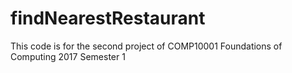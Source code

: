 # findNearestRestaurant
This code is for the second project of COMP10001 Foundations of Computing 2017 Semester 1
